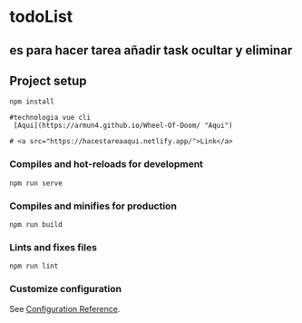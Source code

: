 # todoList 
## es para hacer tarea añadir task ocultar y eliminar

## Project setup
```
npm install

#technologia vue cli
 [Aqui](https://armun4.github.io/Wheel-Of-Doom/ "Aqui")

# <a src="https://hacestareaaqui.netlify.app/">Link</a>
```

### Compiles and hot-reloads for development
```
npm run serve
```

### Compiles and minifies for production
```
npm run build
```

### Lints and fixes files
```
npm run lint
```

### Customize configuration
See [Configuration Reference](https://cli.vuejs.org/config/).
